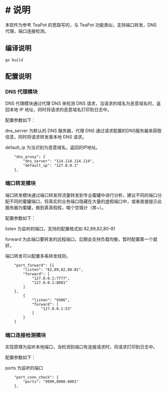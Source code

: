 # # 说明

本软件为参考 TeaPot 的思路写的，与 TeaPot 功能类似，支持端口转发，DNS 代理，端口连接检测。

## 编译说明

```
go build
```

## 配置说明

### DNS 代理模块

DNS 代理模块通过代理 DNS 来检测 DNS 请求，当请求的域名为恶意域名时，返回本地 IP 地址，同时将请求的恶意域名打印到日志中。

配置参数如下：

dns_server 为默认的 DNS 服务器，代理 DNS 通过请求配置的DNS服务器来获取信息，同时将请求转发类本地 DNS 请求。

default_ip 为当识别为恶意域名，返回的IP地址。

```
    "dns_proxy": {
        "dns_server": "114.114.114.114",
        "default_ip": "127.0.0.1"
    },
```

### 端口转发模块

端口转发模块通过端口转发将流量转发到专业蜜罐中进行分析，建议不同的端口分配不同的蜜罐端口，将真实的业务端口隐藏在大量的虚假端口中，或者直接提示此服务器为蜜罐，做到真真假假，唱个空城计（笑~）。

配置参数如下：

listen 为监听的端口，支持的配置格式如 82,89,82,80-81 

forward 为此端口要转发的远程端口，后期会支持负载均衡，暂时配置第一个就好。

端口转发可以配置多条转发规则。

```
    "port_forward": [{
        "listen": "82,89,82,80-81",
        "forward": [
            "127.0.0.1:7777",
            "127.0.0.1:8001"
        ]
    },
        {
            "listen": "9306",
            "forward": [
                "127.0.0.1:53"
            ]
        }
    ]
```

### 端口连接检测模块

实现原理为监听本地端口，当检测到端口有连接请求时，将请求打印到日志中。

配置参数如下：

ports 为监听的端口

```
    "port_conn_check": {
        "ports": "9999,8000-8001"
    },
```



